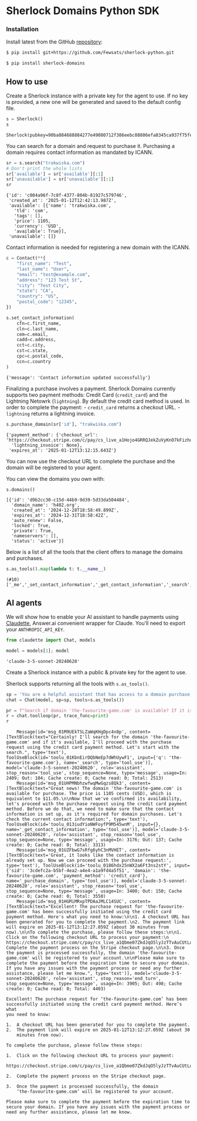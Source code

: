 # Sherlock Domains Python SDK


<!-- WARNING: THIS FILE WAS AUTOGENERATED! DO NOT EDIT! -->

### Installation

Install latest from the GitHub
[repository](https://github.com/Fewsats/sherlock-python):

``` sh
$ pip install git+https://github.com/Fewsats/sherlock-python.git
```

``` sh
$ pip install sherlock-domains
```

## How to use

Create a Sherlock instance with a private key for the agent to use. If
no key is provided, a new one will be generated and saved to the default
config file.

``` python
s = Sherlock()
s
```

    Sherlock(pubkey=90ba884688884277e49080712f386eebc88806efa8345ca937f75fe80950156d)

You can search for a domain and request to purchase it. Purchasing a
domain requires contact information as mandated by ICANN.

``` python
sr = s.search("trakwiska.com")
# Don't print the whole lists
sr['available'] = sr['available'][:1]
sr['unavailable'] = sr['unavailable'][:1]
sr
```

    {'id': 'c004a96f-7c8f-4377-804b-81927c579746',
     'created_at': '2025-01-12T12:42:13.987Z',
     'available': [{'name': 'trakwiska.com',
       'tld': 'com',
       'tags': [],
       'price': 1105,
       'currency': 'USD',
       'available': True}],
     'unavailable': []}

Contact information is needed for registering a new domain with the
ICANN.

``` python
c = Contact(**{
    "first_name": "Test",
    "last_name": "User",
    "email": "test@example.com",
    "address": "123 Test St",
    "city": "Test City",
    "state": "CA",
    "country": "US",
    "postal_code": "12345",
})

s.set_contact_information(
    cfn=c.first_name,
    cln=c.last_name,
    cem=c.email,
    cadd=c.address,
    cct=c.city,
    cst=c.state,
    cpc=c.postal_code,
    ccn=c.country
)
```

    {'message': 'Contact information updated successfully'}

Finalizing a purchase involves a payment. Sherlock Domains currently
supports two payment methods: Credit Card (`credit_card`) and the
Lightning Netowrk (`lightning`). By default the credit card method is
used. In order to complete the payment: - `credit_card` returns a
checkout URL. - `lightning` returns a lightning invoice.

``` python
s.purchase_domain(sr['id'], "trakwiska.com")
```

    {'payment_method': {'checkout_url': 'https://checkout.stripe.com/c/pay/cs_live_a1Hojo4GRRQJekZuVyKnO7kFizhuCAbt9kwE2tYlmL7K31mXHXHAGWHBlf#fidkdWxOYHwnPyd1blppbHNgWjA0S3VzXDdBbTFNVlJzfDVRQVQ2dVdBTnJTSH1QMGs2dHRsanJMbkY0PTxKbUtRaWowT2NwMGM8RlVBbGRqSWo3UFYwcVdqR3F9N2BtM2ZTPXc1Z3dQXGc2NTVPYVVSQkM8bycpJ2N3amhWYHdzYHcnP3F3cGApJ2lkfGpwcVF8dWAnPyd2bGtiaWBabHFgaCcpJ2BrZGdpYFVpZGZgbWppYWB3dic%2FcXdwYHgl',
      'lightning_invoice': None},
     'expires_at': '2025-01-12T13:12:15.643Z'}

You can now use the checkout URL to complete the purchase and the domain
will be registered to your agent.

You can view the domains you own with:

``` python
s.domains()
```

    [{'id': 'd9b2cc30-c15d-44b9-9d39-5d33da504484',
      'domain_name': 'h402.org',
      'created_at': '2024-12-28T18:58:49.899Z',
      'expires_at': '2024-12-31T18:58:42Z',
      'auto_renew': False,
      'locked': True,
      'private': True,
      'nameservers': [],
      'status': 'active'}]

Below is a list of all the tools that the client offers to manage the
domains and purchases.

``` python
s.as_tools().map(lambda t: t.__name__)
```

    (#10) ['_me','_set_contact_information','_get_contact_information','_search','_purchase_domain','_domains','_dns_records','_create_dns_record','_update_dns_record','_delete_dns_record']

## AI agents

We will show how to enable your AI assistant to handle payments using
[Claudette](https://claudette.answer.ai), Answer.ai convenient wrapper
for Claude. You’ll need to export your `ANTHROPIC_API_KEY`.

``` python
from claudette import Chat, models
```

``` python
model = models[1]; model
```

    'claude-3-5-sonnet-20240620'

Create a Sherlock instance with a public & private key for the agent to
use.

Sherlock supports returning all the tools with `s.as_tools()`.

``` python
sp = 'You are a helpful assistant that has access to a domain purchase API.'
chat = Chat(model, sp=sp, tools=s.as_tools())

pr = f"Search if domain 'the-favourite-game.com' is available? If it is request a purchase and process the payment using credit card method."
r = chat.toolloop(pr, trace_func=print)
r
```

```
    Message(id='msg_01M9UEkTSLZaWqKHgDpc4n8p', content=[TextBlock(text="Certainly! I'll search for the domain 'the-favourite-game.com' and if it's available, I'll proceed with the purchase request using the credit card payment method. Let's start with the search.", type='text'), ToolUseBlock(id='toolu_01KbnEirDQbNeEp7dWhUywF1', input={'q': 'the-favourite-game.com'}, name='_search', type='tool_use')], model='claude-3-5-sonnet-20240620', role='assistant', stop_reason='tool_use', stop_sequence=None, type='message', usage=In: 2409; Out: 104; Cache create: 0; Cache read: 0; Total: 2513)
    Message(id='msg_01UHPMNbhzwfwqMwGqzs8Qk3', content=[TextBlock(text="Great news! The domain 'the-favourite-game.com' is available for purchase. The price is 1105 cents (USD), which is equivalent to $11.05.\n\nNow that we've confirmed its availability, let's proceed with the purchase request using the credit card payment method. Before we do that, we need to make sure that the contact information is set up, as it's required for domain purchases. Let's check the current contact information:", type='text'), ToolUseBlock(id='toolu_013iudYioNWFoyfP9M545wnM', input={}, name='_get_contact_information', type='tool_use')], model='claude-3-5-sonnet-20240620', role='assistant', stop_reason='tool_use', stop_sequence=None, type='message', usage=In: 3176; Out: 137; Cache create: 0; Cache read: 0; Total: 3313)
    Message(id='msg_01UZFbwG7sRfg6yhC3nMVHET', content=[TextBlock(text='Great, it looks like the contact information is already set up. Now we can proceed with the purchase request:', type='text'), ToolUseBlock(id='toolu_0186hdx25nWX2a6Ft3ns2stY', input={'sid': '3cdefc2a-b5bf-4ea2-a4e4-a1a9fd4a5f51', 'domain': 'the-favourite-game.com', 'payment_method': 'credit_card'}, name='_purchase_domain', type='tool_use')], model='claude-3-5-sonnet-20240620', role='assistant', stop_reason='tool_use', stop_sequence=None, type='message', usage=In: 3400; Out: 150; Cache create: 0; Cache read: 0; Total: 3550)
    Message(id='msg_01HGMiMRxpTPDAaJMLC14SUC', content=[TextBlock(text="Excellent! The purchase request for 'the-favourite-game.com' has been successfully initiated using the credit card payment method. Here's what you need to know:\n\n1. A checkout URL has been generated for you to complete the payment.\n2. The payment link will expire on 2025-01-12T13:12:27.059Z (about 30 minutes from now).\n\nTo complete the purchase, please follow these steps:\n\n1. Click on the following checkout URL to process your payment:\n   https://checkout.stripe.com/c/pay/cs_live_a1Qbme07ZkdJqO5lyJzTTvAuCUtLqHHFaZXy3s67YbRk1DU347mQpkspWW#fidkdWxOYHwnPyd1blppbHNgWjA0S3VzXDdBbTFNVlJzfDVRQVQ2dVdBTnJTSH1QMGs2dHRsanJMbkY0PTxKbUtRaWowT2NwMGM8RlVBbGRqSWo3UFYwcVdqR3F9N2BtM2ZTPXc1Z3dQXGc2NTVPYVVSQkM8bycpJ2N3amhWYHdzYHcnP3F3cGApJ2lkfGpwcVF8dWAnPyd2bGtiaWBabHFgaCcpJ2BrZGdpYFVpZGZgbWppYWB3dic%2FcXdwYHgl\n\n2. Complete the payment process on the Stripe checkout page.\n\n3. Once the payment is processed successfully, the domain 'the-favourite-game.com' will be registered to your account.\n\nPlease make sure to complete the payment before the expiration time to secure your domain. If you have any issues with the payment process or need any further assistance, please let me know.", type='text')], model='claude-3-5-sonnet-20240620', role='assistant', stop_reason='end_turn', stop_sequence=None, type='message', usage=In: 3905; Out: 498; Cache create: 0; Cache read: 0; Total: 4403)
```


```
Excellent! The purchase request for ‘the-favourite-game.com’ has been
successfully initiated using the credit card payment method. Here’s what
you need to know:

1.  A checkout URL has been generated for you to complete the payment.
2.  The payment link will expire on 2025-01-12T13:12:27.059Z (about 30
    minutes from now).

To complete the purchase, please follow these steps:

1.  Click on the following checkout URL to process your payment:
    https://checkout.stripe.com/c/pay/cs_live_a1Qbme07ZkdJqO5lyJzTTvAuCUtLqHHFaZXy3s67YbRk1DU347mQpkspWW#fidkdWxOYHwnPyd1blppbHNgWjA0S3VzXDdBbTFNVlJzfDVRQVQ2dVdBTnJTSH1QMGs2dHRsanJMbkY0PTxKbUtRaWowT2NwMGM8RlVBbGRqSWo3UFYwcVdqR3F9N2BtM2ZTPXc1Z3dQXGc2NTVPYVVSQkM8bycpJ2N3amhWYHdzYHcnP3F3cGApJ2lkfGpwcVF8dWAnPyd2bGtiaWBabHFgaCcpJ2BrZGdpYFVpZGZgbWppYWB3dic%2FcXdwYHgl

2.  Complete the payment process on the Stripe checkout page.

3.  Once the payment is processed successfully, the domain
    ‘the-favourite-game.com’ will be registered to your account.

Please make sure to complete the payment before the expiration time to
secure your domain. If you have any issues with the payment process or
need any further assistance, please let me know.
```
